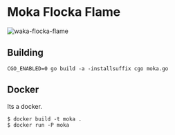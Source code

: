 Moka Flocka Flame
==

![waka-flocka-flame](http://news.hiphopearly.com/wp-content/uploads/2014/10/Waka-Flacka.png)


Building
--

```
CGO_ENABLED=0 go build -a -installsuffix cgo moka.go
```

Docker
--

Its a docker.

```
$ docker build -t moka .
$ docker run -P moka
```
